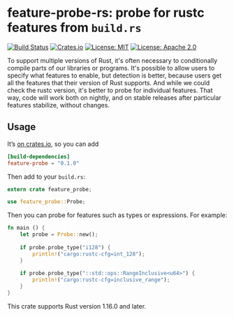 # feature-probe-rs: probe for rustc features from `build.rs`

[![Build Status](https://travis-ci.org/tov/feature-probe-rs.svg?branch=master)](https://travis-ci.org/tov/feature-probe-rs)
[![Crates.io](https://img.shields.io/crates/v/feature-probe.svg?maxAge=2592000)](https://crates.io/crates/feature-probe)
[![License: MIT](https://img.shields.io/badge/license-MIT-blue.svg)](LICENSE-MIT)
[![License: Apache 2.0](https://img.shields.io/badge/license-Apache_2.0-blue.svg)](LICENSE-APACHE)

To support multiple versions of Rust, it's often necessary to conditionally
compile parts of our libraries or programs. It's possible to allow users to
specify what features to enable, but detection is better, because users get
all the features that their version of Rust supports. And while we could check
the rustc version, it's better to probe for individual features. That way,
code will work both on nightly, and on stable releases after particular features
stabilize, without changes.

## Usage

It’s [on crates.io](https://crates.io/crates/feature-probe), so you can add

```toml
[build-dependencies]
feature-probe = "0.1.0"
```

Then add to your `build.rs`:

```rust
extern crate feature_probe;

use feature_probe::Probe;
```

Then you can probe for features such as types or expressions. For example:

```rust
fn main () {
    let probe = Probe::new();
    
    if probe.probe_type("i128") {
        println!("cargo:rustc-cfg=int_128");
    }
    
    if probe.probe_type("::std::ops::RangeInclusive<u64>") {
        println!("cargo:rustc-cfg=inclusive_range");
    }
}
```

This crate supports Rust version 1.16.0 and later.
